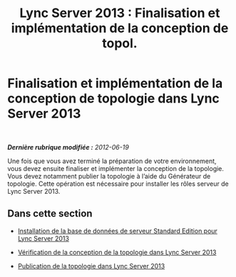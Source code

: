 ﻿---
title: "Lync Server 2013 : Finalisation et implémentation de la conception de topol."
TOCTitle: Finalisation et implémentation de la conception de topologie
ms:assetid: 0d84dc98-de6f-4c85-b3f8-0b07d10dbcfc
ms:mtpsurl: https://technet.microsoft.com/fr-fr/library/Gg398178(v=OCS.15)
ms:contentKeyID: 49296245
ms.date: 05/20/2016
mtps_version: v=OCS.15
ms.translationtype: HT
---

# Finalisation et implémentation de la conception de topologie dans Lync Server 2013

 

_**Dernière rubrique modifiée :** 2012-06-19_

Une fois que vous avez terminé la préparation de votre environnement, vous devez ensuite finaliser et implémenter la conception de la topologie. Vous devez notamment publier la topologie à l’aide du Générateur de topologie. Cette opération est nécessaire pour installer les rôles serveur de Lync Server 2013.

## Dans cette section

  - [Installation de la base de données de serveur Standard Edition pour Lync Server 2013](lync-server-2013-install-standard-edition-server-database.md)

  - [Vérification de la conception de la topologie dans Lync Server 2013](lync-server-2013-verify-the-topology-design.md)

  - [Publication de la topologie dans Lync Server 2013](lync-server-2013-publish-the-topology.md)

